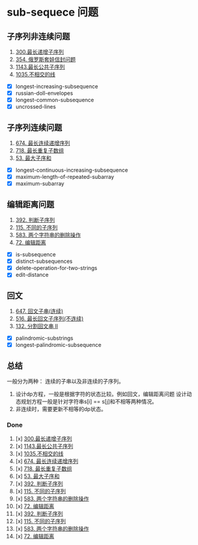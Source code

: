 # sub-sequece 问题

## 子序列非连续问题
1. [300.最长递增子序列](https://leetcode-cn.com/problems/longest-increasing-subsequence)    
2. [354. 俄罗斯套娃信封问题](https://leetcode-cn.com/problems/russian-doll-envelopes)    
2. [1143.最长公共子序列](https://leetcode-cn.com/problems/longest-common-subsequence)    
3. [1035.不相交的线](https://leetcode-cn.com/problems/uncrossed-lines)  

- [x] longest-increasing-subsequence
- [x] russian-doll-envelopes 
- [x] longest-common-subsequence
- [x] uncrossed-lines

## 子序列连续问题
1. [674. 最长连续递增序列](https://leetcode-cn.com/problems/longest-continuous-increasing-subsequence)  
2. [718. 最长重复子数组](https://leetcode-cn.com/problems/maximum-length-of-repeated-subarray)  
3. [53. 最大子序和](https://leetcode-cn.com/problems/maximum-subarray)  

- [x] longest-continuous-increasing-subsequence
- [x] maximum-length-of-repeated-subarray
- [x] maximum-subarray

## 编辑距离问题
1. [392. 判断子序列](https://leetcode-cn.com/problems/is-subsequence)    
2. [115. 不同的子序列](https://leetcode-cn.com/problems/distinct-subsequences)    
3. [583. 两个字符串的删除操作](https://leetcode-cn.com/problems/delete-operation-for-two-strings)    
4. [72. 编辑距离](https://leetcode-cn.com/problems/edit-distance)    

- [x] is-subsequence
- [x] distinct-subsequences
- [x] delete-operation-for-two-strings
- [x] edit-distance

## 回文
1. [647. 回文子串(连续)](https://leetcode-cn.com/problems/palindromic-substrings)    
2. [516. 最长回文子序列(不连续)](https://leetcode-cn.com/problems/longest-palindromic-subsequence)  
3. [132. 分割回文串 II](https://leetcode-cn.com/problems/palindrome-partitioning-ii/)

- [x] palindromic-substrings
- [x] longest-palindromic-subsequence

## 总结
一般分为两种： 连续的子串以及非连续的子序列。
1. 设计dp方程，一般是根据字符的状态比较。例如回文，编辑距离问题 设计动态规划方程一般是针对字符串s[i] == s[j]和不相等两种情况。
2. 非连续时，需要更新不相等的dp状态。


### Done
1. [x] [300.最长递增子序列](https://leetcode-cn.com/problems/longest-increasing-subsequence)    
2. [x] [1143.最长公共子序列](https://leetcode-cn.com/problems/longest-common-subsequence)    
3. [x] [1035.不相交的线](https://leetcode-cn.com/problems/uncrossed-lines) 
4. [x] [674. 最长连续递增序列](https://leetcode-cn.com/problems/longest-continuous-increasing-subsequence)  
5. [x] [718. 最长重复子数组](https://leetcode-cn.com/problems/maximum-length-of-repeated-subarray)  
6. [x] [53. 最大子序和](https://leetcode-cn.com/problems/maximum-subarray)  
7. [x] [392. 判断子序列](https://leetcode-cn.com/problems/is-subsequence)    
8. [x] [115. 不同的子序列](https://leetcode-cn.com/problems/distinct-subsequences)    
9. [x] [583. 两个字符串的删除操作](https://leetcode-cn.com/problems/delete-operation-for-two-strings)    
10. [x] [72. 编辑距离](https://leetcode-cn.com/problems/edit-distance)  
11. [x] [392. 判断子序列](https://leetcode-cn.com/problems/is-subsequence)    
12. [x] [115. 不同的子序列](https://leetcode-cn.com/problems/distinct-subsequences)    
13. [x] [583. 两个字符串的删除操作](https://leetcode-cn.com/problems/delete-operation-for-two-strings)    
14. [x] [72. 编辑距离](https://leetcode-cn.com/problems/edit-distance)  

